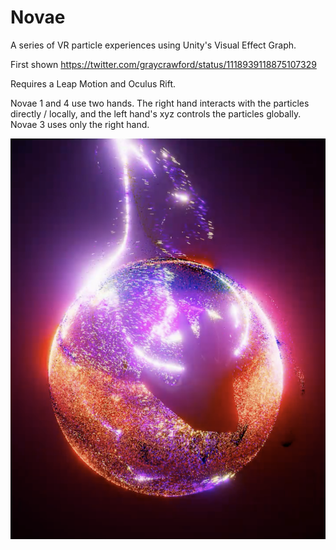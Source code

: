 # Novae

A series of VR particle experiences using Unity's Visual Effect Graph.

First shown https://twitter.com/graycrawford/status/1118939118875107329

Requires a Leap Motion and Oculus Rift.


Novae 1 and 4 use two hands.
The right hand interacts with the particles directly / locally, and the left hand's xyz controls the particles globally.
Novae 3 uses only the right hand.



![novae](https://raw.githubusercontent.com/graycrawford/Novae/master/misc/novae%20image.png)
